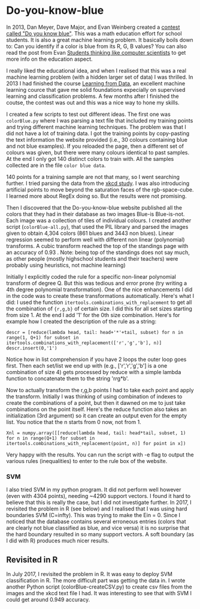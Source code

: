 # Do-you-know-blue

In 2013, Dan Meyer, Dave Major, and Evan Weinberg created a [contest called "Do you know blue"](http://blog.mrmeyer.com/2013/contest-do-you-know-blue/). This was a math education effort for school students. It is also a great machine learning problem. It basically boils down to: Can you identify if a color is blue from its R, G, B values? You can also read the post from Evan [Students thinking like computer scientists](http://evanweinberg.com/2013/04/19/students-thinking-like-computer-scientists/) to get more info on the education aspect. 

I really liked the educational idea, and when I realised that this was a real machine learning problem (with a hidden larger set of data) I was thrilled. In 2013 I had finished the course [Learning from Data](https://work.caltech.edu/telecourse.html), an excellent machine learning cource that gave me solid foundations expecially on supervised learning and classification problems. A few months after I finished the coutse, the contest was out and this was a nice way to hone my skills. 

I created a few scripts to test out different ideas. The first one was `colorBlue.py` where I was parsing a text file that included my training points and trying different machine learning techniques. The problem was that I did not have a lot of training data. I got the training points by copy-pasting the text information the website provided (i.e., 30 colours containing blue and not blue examples). If you reloaded the page, then a different set of colours was given, but there were many colours identical to past samples. At the end I only got 140 distinct colors to train with. All the samples collected are in the file `color blue data`. 

140 points for a training sample are not that many, so I went searching further. I tried parsing the data from the [xkcd study](http://blog.xkcd.com/2010/05/03/color-survey-results/). I was also introducing artificial points to move beyond the saturation faces of the rgb-space-cube. I learned more about RegEx doing so. But the results were not promising.

Then I discovered that the Do-you-know-blue website published all the colors that they had in their database as two images Blue-is Blue-is-not. Each image was a collection of tiles of individual colours.  I created another script (`colorBlue-all.py`), that used the PIL library and parsed the images given to obtain 4,304 colors (861 blues and 3443 non blues). Linear regression seemed to perform well with different non linear (polynomial) transforms. A cubic transform reached the top of the standings page with an accuracy of 0.93 . Note: being top of the standings does not say much, as other people (mostly highschool students and their teachers) were probably using heuristics, not machine learning) 

Initially I explicitly coded the rule for a specific non-linear polynomial transform of degree Q. But this was tedious and error prone (try writing a 4th degree polynomial transformation). One of the nice enhancements I did in the code was to create these transformations automatically. Here's what I did: I used the function `itertools.combinations_with_replacement` to get all the combination of `{r,g,b}` of certain size. I did this for all set sizes starting from size 1.  At the end I add '1' for the 0th size combination. Here's for example how I created the description of the rule as a string: 

```
descr = [reduce(lambda head, tail: head+'*'+tail, subset) for n in range(1, Q+1) for subset in itertools.combinations_with_replacement(['r','g','b'], n)]
descr.insert(0,'1') 
```
Notice how in list comprehension if you have 2 loops the outer loop goes first. Then each set/list we end up with (e.g., ['r','r','g','b'] is a one combination of size 4) gets processed by reduce with a simple lambda function to concatenate them to the string 'r*r*g*b'.

Now to actually transform the r,g,b points I had to take each point and apply the transform. Initially I was thinking of using combination of indexes to create the combinations of a point, but then it dawned on me to just take combinations on the point itself. Here's the reduce function also takes an initialization (3rd argument) so it can create an output even for the empty list. You notice that the n starts from 0 now, not from 1. 
 
``` 
Xnl = numpy.array([[reduce(lambda head, tail: head*tail, subset, 1) for n in range(Q+1) for subset in itertools.combinations_with_replacement(point, n)] for point in x])
```
Very happy with the results. You can run the script with -e flag to output the various rules (inequalities) to enter to the rule box of the website. 

### SVM

I also tried SVM in my python program. It did not perform well however (even with 4304 points), needing ~4290 support vectors. I found it hard to believe that this is really the case, but I did not investigate further. In 2017, I revisited the problem in R (see below) and I realised that I was using hard boundaries SVM (C=infty). This was trying to make the Ein = 0. Since I noticed that the database contains several erroneous entries (colors that are clearly not blue classified as blue, and vice versa) it is no surprise that the hard boundary resulted in so many support vectors. A soft boundary (as I did with R) produces much nicer results.



## Revisited in R

In July 2017, I revisited the problem in R. It was easy to deploy SVM classification in R. The more difficult part was getting the data in. I wrote another Python script (colorBlue-createCSV.py) to create csv files from the images and the xkcd text file I had. It was interesting to see that with SVM I could get around 0.949 accuracy.
